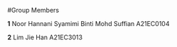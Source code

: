 #Group Members

**1** Noor Hannani Syamimi Binti Mohd Suffian A21EC0104

**2** Lim Jie Han A21EC3013

